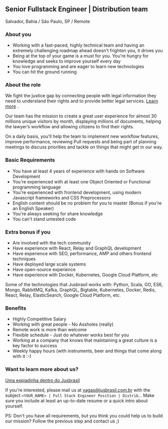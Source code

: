 ## Senior Fullstack Engineer | Distribution team
Salvador, Bahia / São Paulo, SP / Remote

### About you
- Working with a fast-paced, highly technical team and having an extremely challenging roadmap ahead doesn't frighten you, it drives you
- Being at the top of your game is a must for you. You're hungry for knowledge and seeks to improve yourself every day
- You love programming and are eager to learn new technologies
- You can hit the ground running

### About the role
We fight the justice gap by connecting people with legal information they need to understand their rights and to provide better legal services. [Learn more](https://sobre.jusbrasil.com.br/) .

Our team has the mission to create a great user experience for almost 30 millions unique visitors by month, displaying millions of documents, helping the lawyer’s workflow and allowing citizens to find their rights. 

On a daily basis, you'll help the team to implement new workflow features, improve performance, reviewing Pull requests and being part of planning meetings to discuss priorities and tackle on things that might get in our way.


### Basic Requirements
 - You have at least 4 years of experience with hands on Software Development
 - You're experienced with at least one Object Oriented or Functional programming language
 - You're experienced with frontend development, using modern Javascript frameworks and CSS Preprocessors
 - English content should be no problem for you to master (Bonus if you're an English Speaker)
 - You're always seeking for share knowledge
 - You can't stand untested code

### Extra bonus if you
 - Are involved with the tech community
 - Have experience with React, Relay and GraphQL development
 - Have experience with SEO, performance, AMP and others frontend techniques
 - Have deployed large scale systems
 - Have open-source experience
 - Have experience with Docker, Kubernetes, Google Cloud Platform, etc


Some of the technologies that Jusbrasil works with: Python, Scala, GO, ES6, Mongo, RabbitMQ, Kafka, GraphQL, Bigtable, Kubernetes, Docker, Redis, React, Relay, ElasticSearch, Google Cloud Platform, etc.

### Benefits
 - Highly Competitive Salary
 - Working with great people - No Assholes (really)
 - Remote work is more than welcome 
 - Flexible schedule - Just do whatever works best for you
 - Working at a company that knows that maintaining a great culture is a key factor to success
 - Weekly happy hours (with instruments, beer and things that come along with it :-)

### Want to learn more about us?
 [Uma espiadinha dentro do Jusbrasil](https://danielmurta.jusbrasil.com.br/artigos/383937197/o-o-uma-espiadinha-dentro-do-jusbrasil
 )

If you're interested, please mail us at vagas@jusbrasil.com.br with the subject `<YOUR_NAME> | Full Stack Engineer Position | Distrib.`.
Make sure you include at least an up-to-date resume or a quick intro about yourself.

PS: Don't you have all requirements, but you think you could help us to build our mission? Follow the previous step and contact us ;)
